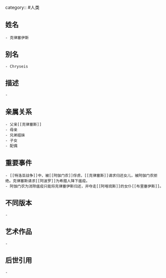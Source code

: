category:: #人类
## 姓名
	- 克律塞伊斯
## 别名
	- Chryseis
## 描述
	-
## 亲属关系
	- 父亲[[克律塞斯]]
	- 母亲
	- 兄弟姐妹
	- 子女
	- 配偶
## 重要事件
	- [[特洛亚战争]]中，被[[阿伽门农]]俘虏，[[克律塞斯]]请求归还女儿，被阿伽门农拒绝。克律塞斯请求[[阿波罗]]为希腊人降下瘟疫。
	- 阿伽门农为消除瘟疫只能将克律塞伊斯归还，并夺走[[阿喀琉斯]]的女仆[[布里塞伊斯]]。
## 不同版本
	-
## 艺术作品
	-
## 后世引用
	-
